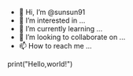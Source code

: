 - 👋 Hi, I’m @sunsun91
- 👀 I’m interested in ...
- 🌱 I’m currently learning ...
- 💞️ I’m looking to collaborate on ...
- 📫 How to reach me ...

<!---
sunsun91/sunsun91 is a ✨ special ✨ repository because its `README.md` (this file) appears on your GitHub profile.
You can click the Preview link to![助眠灯](https://user-images.githubusercontent.com/74944977/122673109-8d28e580-d201-11eb-97e2-5e93bee5110e.jpg)
 take a look at your changes.
--->
print("Hello,world!")
